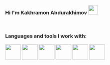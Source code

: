 ### Hi I'm Kakhramon Abdurakhimov <img src = "https://media4.giphy.com/media/hvRJCLFzcasrR4ia7z/giphy.gif" width = "30px">
<br />

### Languages and tools I work with:

<code><img src = "https://w7.pngwing.com/pngs/871/352/png-transparent-html-web-development-responsive-web-design-computer-icons-html5-icon-miscellaneous-web-design-logo.png" height = "50px" ></code>
<code><img src = "https://brandslogos.com/wp-content/uploads/thumbs/css3-logo-black-and-white.png" height = "50px" ></code>
<code><img src = "https://sass-lang.com/assets/img/styleguide/black-7fd39aa3.png" height = "50px" ></code>
<code><img src = "https://icons-for-free.com/download-icon-bootstrap-1321215613501527447_512.png" height = "50px" ></code>
<code><img src = "https://cdn.imgbin.com/11/14/8/imgbin-node-js-javascript-express-js-angularjs-random-icons-7WDWYsuHtir9S25rzrrtFBh9m.jpg" height = "50px" ></code>
<code><img src = "https://img.favpng.com/1/17/24/react-logo-png-favpng-m00s95CAF5ngxbSc2NfvnypRP.jpg" height = "50px" ></code>

